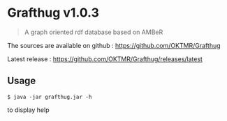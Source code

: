 # Grafthug v1.0.3

> A graph oriented rdf database based on AMBeR

The sources are available on github : https://github.com/OKTMR/Grafthug

Latest release : https://github.com/OKTMR/Grafthug/releases/latest

## Usage

    $ java -jar grafthug.jar -h

to display help
